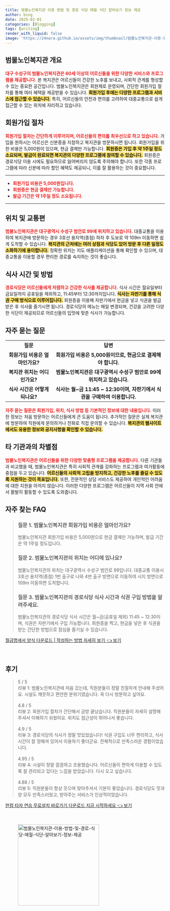 ```yaml
---
title: 범물노인복지관 이용 방법 및 경로 식당 매월 식단 알아보기 정보 제공
author: bing
date: 2025-02-01
categories: [Blogging]
tags: [writing]
render_with_liquid: false
image: 'https://24nara.github.io/assets/img/thumbnail/범물노인복지관-이용-방법-및-경로-식당-매월-식단-알아보기-정보-제공.webp'
---
```



<h2 id='범물노인복지관 개요'>범물노인복지관 개요</h2>

<p><b><span style="color: #ee2323;">대구 수성구의 범물노인복지관은 60세 이상의 어르신들을 위한 다양한 서비스와 프로그램을 제공합니다.</span></b> 본 복지관은 어르신들이 건강한 노후를 보내고, 사회적 관계를 형성할 수 있는 중요한 공간입니다. 범물노인복지관은 회원제로 운영되며, 간단한 회원가입 절차를 통해 여러 혜택을 제공받을 수 있습니다. <b><span style="background-color: #ffe066;">회원가입 후에는 다양한 프로그램과 서비스에 접근할 수 있습니다.</span></b> 특히, 어르신들의 안전과 편의를 고려하여 대중교통으로 쉽게 접근할 수 있는 위치에 자리하고 있습니다.</p>

<h2 id='회원가입 절차'>회원가입 절차</h2>

<p><b><span style="color: #ee2323;">회원가입 절차는 간단하게 이루어지며, 어르신들의 편의를 최우선으로 하고 있습니다.</span></b> 가입을 원하시는 어르신은 신분증을 지참하고 복지관을 방문하시면 됩니다. 회원가입을 위한 비용은 5,000원이 있으며, 현금 결제만 가능합니다. <b><span style="background-color: #ffe066;">회원증은 가입 후 약 1주일 정도 소요되며, 발급이 완료되면 복지관의 다양한 프로그램에 참여할 수 있습니다.</span></b> 회원증은 경로식당 이용 시에도 필요하므로 잃어버리지 않도록 주의해야 합니다. 또한 각종 프로그램에 따라 신분에 따라 할인 혜택도 제공되니, 이를 잘 활용하는 것이 중요합니다.</p>

<hr />

<ul>
    <li><b><span style="color: #ee2323;">회원가입 비용은 5,000원입니다.</span></b></li>
    <li><b><span style="color: #ee2323;">회원증은 현금 결제만 가능합니다.</span></b></li>
    <li><b><span style="color: #ee2323;">발급 기간은 약 1주일 정도 소요됩니다.</span></b></li>
</ul>

<hr />

<h2 id='위치 및 교통편'>위치 및 교통편</h2>

<p><b><span style="color: #ee2323;">범물노인복지관은 대구광역시 수성구 범안로 99에 위치하고 있습니다.</span></b> 대중교통을 이용하여 복지관에 방문하는 경우 3호선 용지역(종점) 하차 후 도보로 약 109m 이동하면 쉽게 도착할 수 있습니다. <b><span style="background-color: #ffe066;">복지관의 근처에는 여러 상점과 식당도 있어 방문 후 다른 일정도 소화하기에 용이합니다.</span></b> 정확한 위치는 지도 애플리케이션을 통해 확인할 수 있으며, 대중교통을 이용할 경우 편리한 경로를 숙지하는 것이 좋습니다.</p>

<h2 id='식사 시간 및 방법'>식사 시간 및 방법</h2>

<p><b><span style="color: #ee2323;">경로식당은 어르신들에게 저렴하고 건강한 식사를 제공합니다.</span></b> 식사 시간은 월요일부터 금요일까지 공휴일을 제외하고, 11:45부터 12:30까지입니다. <b><span style="background-color: #ffe066;">식사는 자판기를 통해 식권 구매 방식으로 이루어집니다.</span></b> 회원증을 이용해 자판기에서 현금을 넣고 식권을 발급받은 후 식사를 즐기시면 됩니다. 경로식당의 메뉴는 매일 변경되며, 건강을 고려한 다양한 식단이 제공되므로 어르신들의 입맛에 맞춘 식사가 가능합니다.</p>

<h2 id='자주 묻는 질문'>자주 묻는 질문</h2>

<table>
    <tr>
        <td style="text-align: center; height: 17px;"><b>질문</b></td>
        <td style="text-align: center; height: 17px;"><b>답변</b></td>
    </tr>
    <tr>
        <td style="text-align: center; height: 17px;"><b>회원가입 비용은 얼마인가요?</b></td>
        <td style="text-align: center; height: 17px;"><b>회원가입 비용은 5,000원이므로, 현금으로 결제해야 합니다.</b></td>
    </tr>
    <tr>
        <td style="text-align: center; height: 17px;"><b>복지관 위치는 어디인가요?</b></td>
        <td style="text-align: center; height: 17px;"><b>범물노인복지관은 대구광역시 수성구 범안로 99에 위치하고 있습니다.</b></td>
    </tr>
    <tr>
        <td style="text-align: center; height: 17px;"><b>식사 시간은 어떻게 되나요?</b></td>
        <td style="text-align: center; height: 17px;"><b>식사는 월~금 11:45 ~ 12:30이며, 자판기에서 식권을 구매하여 이용합니다.</b></td>
    </tr>
</table>

<p><b><span style="color: #ee2323;">자주 묻는 질문은 회원가입, 위치, 식사 방법 등 기본적인 정보에 대한 내용입니다.</span></b> 이러한 정보는 처음 방문하는 어르신들에게 큰 도움이 됩니다. 추가적인 질문은 실제 복지관에 방문하여 직원에게 문의하거나 전화로 직접 문의할 수 있습니다. <b><span style="background-color: #ffe066;">복지관의 웹사이트에서도 유용한 정보와 공지사항을 확인할 수 있습니다.</span></b></p>

<h2 id='타 기관과의 차별점'>타 기관과의 차별점</h2>

<p><b><span style="color: #ee2323;">범물노인복지관은 어르신들을 위한 다양한 맞춤형 프로그램을 제공합니다.</span></b> 다른 기관들과 비교했을 때, 범물노인복지관은 특히 사회적 관계를 강화하는 프로그램과 여가활동에 중점을 두고 있습니다. <b><span style="background-color: #ffe066;">어르신들의 사회적 고립을 방지하고, 건강한 노후를 즐길 수 있도록 지원하는 것이 목표입니다.</span></b> 또한, 전문적인 상담 서비스도 제공하여 개인적인 어려움에 대한 지원을 아끼지 않습니다. 이러한 다양한 프로그램은 어르신들이 지역 사회 안에서 활발히 활동할 수 있도록 도와줍니다.</p>

<h2 id='마무리</h2>

<p><b><span style="color: #ee2323;">범물노인복지관은 어르신들에게 꼭 필요한 공간입니다.</span></b> 건강과 사회적 관계 증진을 목적으로 하는 다양한 프로그램과 편리한 시설이 마련되어 있습니다. <b><span style="background-color: #ffe066;">어르신들이 적극적으로 참여하고 서로 소통할 수 있는 기회를 제공하는 이곳은 대구 지역 내에서 매우 중요한 역할을 하고 있습니다.</span></b> 모든 어르신들은 복지관을 통해 보다 나은 삶을 누릴 수 있도록 적극적으로 이용해 보시길 바랍니다.</p>


<p><a class="click-button" title="원신 PC 앱 다운로드 지금 시작하기" href="https://24nara.github.io/posts/%EC%9B%90%EC%8B%A0-PC-%EC%95%B1-%EB%8B%A4%EC%9A%B4%EB%A1%9C%EB%93%9C-%EC%A7%80%EA%B8%88-%EC%8B%9C%EC%9E%91%ED%95%98%EA%B8%B0/" rel="dofollow">원신 PC 앱 다운로드 지금 시작하기 👈 보기</a></p><br>
<h2 id='자주_찾는_FAQ'>자주 찾는 FAQ</h2>
<div itemscope="" itemtype="https://schema.org/FAQPage"> 
<blockquote> 
<div itemscope="" itemprop="mainEntity" itemtype="https://schema.org/Question"> 
<h3 itemprop="name">질문 1. 범물노인복지관 회원가입 비용은 얼마인가요?</h3> 
<div itemscope="" itemprop="acceptedAnswer" itemtype="https://schema.org/Answer"> 
<span itemprop="text"> 
<p>범물노인복지관 회원가입 비용은 5,000원으로 현금 결제만 가능하며, 발급 기간은 약 1주일 정도입니다.</p> 
</span> 
</div> 
</div> 
<div itemscope="" itemprop="mainEntity" itemtype="https://schema.org/Question"> 
<h3 itemprop="name">질문 2. 범물노인복지관의 위치는 어디에 있나요?</h3> 
<div itemscope="" itemprop="acceptedAnswer" itemtype="https://schema.org/Answer"> 
<span itemprop="text"> 
<p>범물노인복지관의 위치는 대구광역시 수성구 범안로 99입니다. 대중교통 이용시 3호선 용지역(종점) 1번 출구로 나와 4번 출구 방면으로 이동하여 시지 방면으로 109m 이동하면 도착합니다.</p> 
</span> 
</div> 
</div> 
<div itemscope="" itemprop="mainEntity" itemtype="https://schema.org/Question"> 
<h3 itemprop="name">질문 3. 범물노인복지관의 경로식당 식사 시간과 식권 구입 방법을 알려주세요.</h3> 
<div itemscope="" itemprop="acceptedAnswer" itemtype="https://schema.org/Answer"> 
<span itemprop="text"> 
<p>범물노인복지관의 경로식당 식사 시간은 월~금(공휴일 제외) 11:45 ~ 12:30이며, 식권은 자판기에서 구입 가능합니다. 회원증을 찍고, 현금을 넣은 후 식권을 받는 간단한 방법으로 점심을 즐기실 수 있습니다.</p> 
</span> 
</div> 
</div> 
</blockquote> 
</div>
<p><a class="click-button" title="월급명세서 양식 다운로드 | 작성하는 방법 자세히 보기" href="https://24nara.github.io/posts/%EC%9B%94%EA%B8%89%EB%AA%85%EC%84%B8%EC%84%9C-%EC%96%91%EC%8B%9D-%EB%8B%A4%EC%9A%B4%EB%A1%9C%EB%93%9C-%EC%9E%91%EC%84%B1%ED%95%98%EB%8A%94-%EB%B0%A9%EB%B2%95-%EC%9E%90%EC%84%B8%ED%9E%88-%EB%B3%B4%EA%B8%B0/" rel="dofollow">월급명세서 양식 다운로드 | 작성하는 방법 자세히 보기 👈 보기</a></p><br>
<h2 id='후기'>후기</h2>
<div itemscope itemtype="https://schema.org/Product">
  <blockquote>
  <div itemprop="review" itemscope itemtype="https://schema.org/Review">
      <div itemprop="reviewRating" itemscope itemtype="https://schema.org/Rating"> <span itemprop="ratingValue">5</span> / <span itemprop="bestRating">5</span> </div>
      <span itemprop="reviewBody">리뷰 1: 범물노인복지관에 처음 갔는데, 직원분들이 정말 친절하게 안내해 주셨어요. 시설도 깨끗하고 편안한 분위기였습니다. 꼭 다시 방문하고 싶어요.</span>
  </div>
  <br>
  <div itemprop="review" itemscope itemtype="https://schema.org/Review">
      <div itemprop="reviewRating" itemscope itemtype="https://schema.org/Rating"> <span itemprop="ratingValue">4.8</span> / <span itemprop="bestRating">5</span> </div>
      <span itemprop="reviewBody">리뷰 2: 회원가입 절차가 간단해서 금방 끝났습니다. 직원분들이 자세히 설명해 주셔서 이해하기 쉬웠어요. 위치도 접근성이 뛰어나서 좋습니다.</span>
  </div>
  <br>
  <div itemprop="review" itemscope itemtype="https://schema.org/Review">
      <div itemprop="reviewRating" itemscope itemtype="https://schema.org/Rating"> <span itemprop="ratingValue">4.9</span> / <span itemprop="bestRating">5</span> </div>
      <span itemprop="reviewBody">리뷰 3: 경로식당의 식사가 정말 맛있었습니다! 식권 구입도 너무 편리하고, 식사 시간이 잘 정해져 있어서 이용하기 좋더군요. 전체적으로 만족스러운 경험이었습니다.</span>
  </div>
  <br>
  <div itemprop="review" itemscope itemtype="https://schema.org/Review">
      <div itemprop="reviewRating" itemscope itemtype="https://schema.org/Rating"> <span itemprop="ratingValue">4.95</span> / <span itemprop="bestRating">5</span> </div>
      <span itemprop="reviewBody">리뷰 4: 시설이 정말 깔끔하고 조용했습니다. 어르신들이 편하게 이용할 수 있도록 잘 관리되고 있다는 느낌을 받았습니다. 다시 오고 싶습니다.</span>
  </div>
  <br>
  <div itemprop="review" itemscope itemtype="https://schema.org/Review">
      <div itemprop="reviewRating" itemscope itemtype="https://schema.org/Rating"> <span itemprop="ratingValue">4.88</span> / <span itemprop="bestRating">5</span> </div>
      <span itemprop="reviewBody">리뷰 5: 직원분들이 항상 웃으며 맞아주셔서 기분이 좋았습니다. 경로식당도 맛과 양 모두 만족스러웠고, 받아주는 서비스가 인상적이었습니다.</span>
  </div>
  </blockquote>
</div>
<p><a class="click-button" title="한컴 타자 연습 무료설치 바로가기 다운로드 지금 시작하세요" href="https://24nara.github.io/posts/%ED%95%9C%EC%BB%B4-%ED%83%80%EC%9E%90-%EC%97%B0%EC%8A%B5-%EB%AC%B4%EB%A3%8C%EC%84%A4%EC%B9%98-%EB%B0%94%EB%A1%9C%EA%B0%80%EA%B8%B0-%EB%8B%A4%EC%9A%B4%EB%A1%9C%EB%93%9C-%EC%A7%80%EA%B8%88-%EC%8B%9C%EC%9E%91%ED%95%98%EC%84%B8%EC%9A%94/" rel="dofollow">한컴 타자 연습 무료설치 바로가기 다운로드 지금 시작하세요 👈 보기</a></p><br>
<figure class="image"><img src="https://24nara.github.io/assets/img/thumbnail/범물노인복지관-이용-방법-및-경로-식당-매월-식단-알아보기-정보-제공.webp" alt="범물노인복지관-이용-방법-및-경로-식당-매월-식단-알아보기-정보-제공" width="256" height="256"></figure>